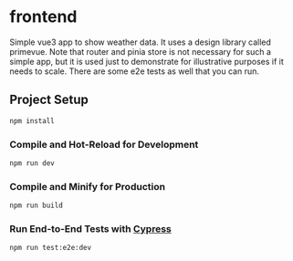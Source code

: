 # frontend

Simple vue3 app to show weather data.
It uses a design library called primevue.
Note that router and pinia store is not necessary for such a simple app, but it is used just to demonstrate for illustrative purposes if it needs to scale.
There are some e2e tests as well that you can run.

## Project Setup

```sh
npm install
```

### Compile and Hot-Reload for Development

```sh
npm run dev
```

### Compile and Minify for Production

```sh
npm run build
```

### Run End-to-End Tests with [Cypress](https://www.cypress.io/)

```sh
npm run test:e2e:dev
```
